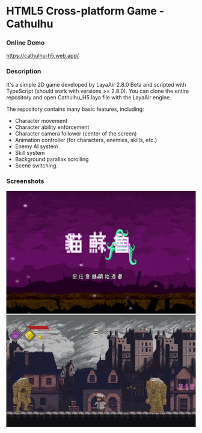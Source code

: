 # HTML5 Cross-platform Game - Cathulhu

### Online Demo
<https://cathulhu-h5.web.app/>
### Description
It's a simple 2D game developed by LayaAir 2.8.0 Beta and scripted with TypeScript (should work with versions >= 2.8.0). You can clone the entire repository and open Cathulhu_H5.laya file with the LayaAir engine.

The repository contains many basic features, including:

+ Character movement
+ Character ability enforcement
+ Character camera follower (center of the screen)
+ Animation controller (for characters, enemies, skills, etc.)
+ Enemy AI system
+ Skill system
+ Background parallax scrolling
+ Scene switching.

### Screenshots
![image](https://github.com/NeeeeT/Cathulhu_H5/blob/master/title.jpg)
![image](https://github.com/NeeeeT/Cathulhu_H5/blob/master/title2.png)
